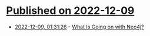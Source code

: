 # [Published on 2022-12-09](index.md)

* [2022-12-09, 01:31:26](https://news.ycombinator.com/item?id=33916240) - [What Is Going on with Neo4j?](https://news.ycombinator.com/item?id=33916240)
